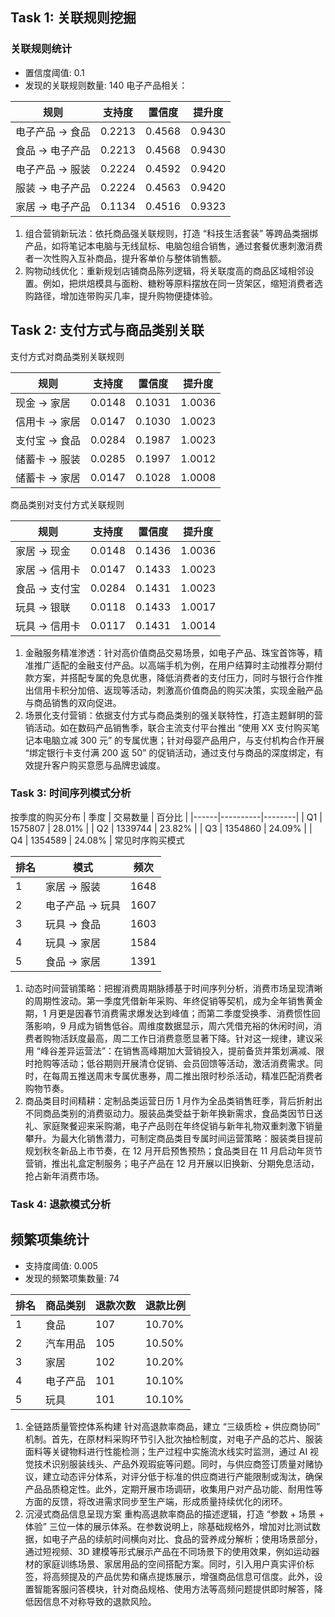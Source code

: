## Task 1: 关联规则挖掘
### 关联规则统计

- 置信度阈值: 0.1
- 发现的关联规则数量: 140
电子产品相关：

| 规则 | 支持度 | 置信度 | 提升度 |
|------|--------|--------|--------|
| 电子产品 → 食品 | 0.2213 | 0.4568 | 0.9430 |
| 食品 → 电子产品 | 0.2213 | 0.4568 | 0.9430 |
| 电子产品 → 服装 | 0.2224 | 0.4592 | 0.9420 |
| 服装 → 电子产品 | 0.2224 | 0.4563 | 0.9420 |
| 家居 → 电子产品 | 0.1134 | 0.4516 | 0.9323 |
1. 组合营销新玩法：依托商品强关联规则，打造 “科技生活套装” 等跨品类捆绑产品，如将笔记本电脑与无线鼠标、电脑包组合销售，通过套餐优惠刺激消费者一次性购入互补商品，提升客单价与整体销售额。​
2. 购物动线优化：重新规划店铺商品陈列逻辑，将关联度高的商品区域相邻设置。例如，把烘焙模具与面粉、糖粉等原料摆放在同一货架区，缩短消费者选购路径，增加连带购买几率，提升购物便捷体验。
## Task 2: 支付方式与商品类别关联
支付方式对商品类别关联规则

| 规则 | 支持度 | 置信度 | 提升度 |
|------|--------|--------|--------|
| 现金 → 家居 | 0.0148 | 0.1031 | 1.0036 |
| 信用卡 → 家居 | 0.0147 | 0.1030 | 1.0023 |
| 支付宝 → 食品 | 0.0284 | 0.1987 | 1.0023 |
| 储蓄卡 → 服装 | 0.0285 | 0.1997 | 1.0012 |
| 储蓄卡 → 家居 | 0.0147 | 0.1028 | 1.0008 |
商品类别对支付方式关联规则

| 规则 | 支持度 | 置信度 | 提升度 |
|------|--------|--------|--------|
| 家居 → 现金 | 0.0148 | 0.1436 | 1.0036 |
| 家居 → 信用卡 | 0.0147 | 0.1433 | 1.0023 |
| 食品 → 支付宝 | 0.0284 | 0.1431 | 1.0023 |
| 玩具 → 银联 | 0.0118 | 0.1433 | 1.0017 |
| 玩具 → 信用卡 | 0.0117 | 0.1431 | 1.0014 |
1. 金融服务精准渗透：针对高价值商品交易场景，如电子产品、珠宝首饰等，精准推广适配的金融支付产品。以高端手机为例，在用户结算时主动推荐分期付款方案，并搭配专属的免息优惠，降低消费者的支付压力，同时与银行合作推出信用卡积分加倍、返现等活动，刺激高价值商品的购买决策，实现金融产品与商品销售的双向促进。​
2. 场景化支付营销：依据支付方式与商品类别的强关联特性，打造主题鲜明的营销活动。如在数码产品销售季，联合主流支付平台推出 “使用 XX 支付购买笔记本电脑立减 300 元” 的专属优惠；针对母婴产品用户，与支付机构合作开展 “绑定银行卡支付满 200 返 50” 的促销活动，通过支付与商品的深度绑定，有效提升客户购买意愿与品牌忠诚度。
### Task 3: 时间序列模式分析
按季度的购买分布
| 季度 | 交易数量 | 百分比 |
|------|----------|--------|
| Q1 | 1575807 | 28.01% |
| Q2 | 1339744 | 23.82% |
| Q3 | 1354860 | 24.09% |
| Q4 | 1354589 | 24.08% |
常见时序购买模式

| 排名 | 模式 | 频次 |
|------|------|------|
| 1 | 家居 → 服装 | 1648 |
| 2 | 电子产品 → 玩具 | 1607 |
| 3 | 玩具 → 食品 | 1603 |
| 4 | 玩具 → 家居 | 1584 |
| 5 | 食品 → 家居 | 1391 |
1. 动态时间营销策略：把握消费周期脉搏​
基于时间序列分析，消费市场呈现清晰的周期性波动。第一季度凭借新年采购、年终促销等契机，成为全年销售黄金期，1 月更是因春节消费需求爆发达到峰值；而第二季度受换季、消费惯性回落影响，9 月成为销售低谷。周维度数据显示，周六凭借充裕的休闲时间，消费者购物活跃度最高，周二工作日消费意愿显著下降。​
针对这一规律，建议采用 “峰谷差异运营法”：在销售高峰期加大营销投入，提前备货并策划满减、限时抢购等活动；低谷期则开展清仓促销、会员回馈等活动，激活消费需求。同时，在每周五推送周末专属优惠券，周二推出限时秒杀活动，精准匹配消费者购物节奏。​
2. 商品类目时间精耕：定制品类运营日历​
1 月作为全品类销售旺季，背后折射出不同商品类别的消费驱动力。服装品类受益于新年换新需求，食品类因节日送礼、家庭聚餐迎来采购潮，电子产品则在年终促销与新年礼物双重刺激下销量攀升。​
为最大化销售潜力，可制定商品类目专属时间运营策略：服装类目提前规划秋冬新品上市节奏，在 12 月开启预售预热；食品类目在 11 月启动年货节营销，推出礼盒定制服务；电子产品在 12 月开展以旧换新、分期免息活动，抢占新年消费市场。
### Task 4: 退款模式分析
## 频繁项集统计

- 支持度阈值: 0.005
- 发现的频繁项集数量: 74

| 排名 | 商品类别 | 退款次数 | 退款比例 |
|------|----------|------------------------|--------------------|
| 1 | 食品 | 107 | 10.70% |
| 2 | 汽车用品 | 105 | 10.50% |
| 3 | 家居 | 102 | 10.20% |
| 4 | 电子产品 | 101 | 10.10% |
| 5 | 玩具 | 101 | 10.10% |

1. 全链路质量管控体系构建​
针对高退款率商品，建立 “三级质检 + 供应商协同” 机制。首先，在原材料采购环节引入批次抽检制度，对电子产品的芯片、服装面料等关键物料进行性能检测；生产过程中实施流水线实时监测，通过 AI 视觉技术识别服装线头、产品外观瑕疵等问题。同时，与供应商签订质量对赌协议，建立动态评分体系，对评分低于标准的供应商进行产能限制或淘汰，确保产品品质稳定性。此外，定期开展市场调研，收集用户对产品功能、耐用性等方面的反馈，将改进需求同步至生产端，形成质量持续优化的闭环。​
2. 沉浸式商品信息呈现方案​
重构高退款率商品的描述逻辑，打造 “参数 + 场景 + 体验” 三位一体的展示体系。在参数说明上，除基础规格外，增加对比测试数据，如电子产品的续航时间横向对比、食品的营养成分解析；使用场景部分，通过短视频、3D 建模等形式展示产品在不同场景下的使用效果，例如运动器材的家庭训练场景、家居用品的空间搭配方案。同时，引入用户真实评价标签，将高频提及的产品优势和痛点提炼展示，增强商品信息可信度。此外，设置智能客服问答模块，针对商品规格、使用方法等高频问题提供即时解答，降低因信息不对称导致的退款风险。​
